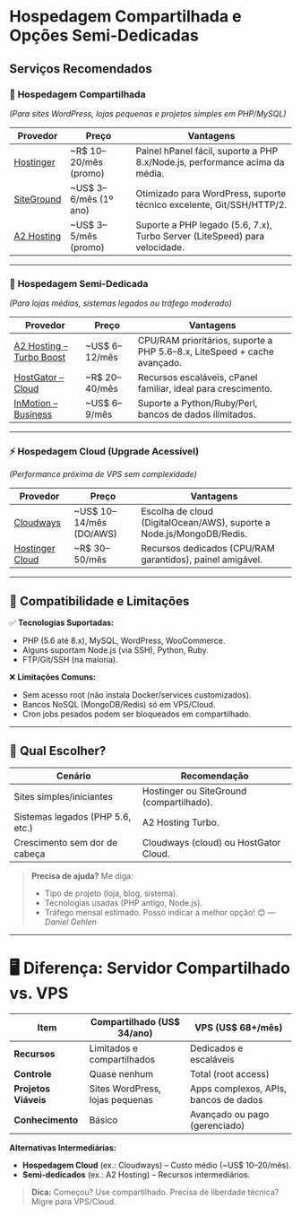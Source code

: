 # Hospedagem Compartilhada e Opções Semi-Dedicadas

## Serviços Recomendados

### 🌟 **Hospedagem Compartilhada**

_(Para sites WordPress, lojas pequenas e projetos simples em PHP/MySQL)_

| **Provedor**       | **Preço**             | **Vantagens**                                                               |
| ------------------ | --------------------- | --------------------------------------------------------------------------- |
| [Hostinger](link)  | ~R$ 10–20/mês (promo) | Painel hPanel fácil, suporte a PHP 8.x/Node.js, performance acima da média. |
| [SiteGround](link) | ~US$ 3–6/mês (1º ano) | Otimizado para WordPress, suporte técnico excelente, Git/SSH/HTTP/2.        |
| [A2 Hosting](link) | ~US$ 3–5/mês (promo)  | Suporte a PHP legado (5.6, 7.x), Turbo Server (LiteSpeed) para velocidade.  |

---

### 🚀 **Hospedagem Semi-Dedicada**

_(Para lojas médias, sistemas legados ou tráfego moderado)_

| **Provedor**                     | **Preço**     | **Vantagens**                                                            |
| -------------------------------- | ------------- | ------------------------------------------------------------------------ |
| [A2 Hosting – Turbo Boost](link) | ~US$ 6–12/mês | CPU/RAM prioritários, suporte a PHP 5.6–8.x, LiteSpeed + cache avançado. |
| [HostGator – Cloud](link)        | ~R$ 20–40/mês | Recursos escaláveis, cPanel familiar, ideal para crescimento.            |
| [InMotion – Business](link)      | ~US$ 6–9/mês  | Suporte a Python/Ruby/Perl, bancos de dados ilimitados.                  |

---

### ⚡ **Hospedagem Cloud (Upgrade Acessível)**

_(Performance próxima de VPS sem complexidade)_

| **Provedor**            | **Preço**               | **Vantagens**                                                         |
| ----------------------- | ----------------------- | --------------------------------------------------------------------- |
| [Cloudways](link)       | ~US$ 10–14/mês (DO/AWS) | Escolha de cloud (DigitalOcean/AWS), suporte a Node.js/MongoDB/Redis. |
| [Hostinger Cloud](link) | ~R$ 30–50/mês           | Recursos dedicados (CPU/RAM garantidos), painel amigável.             |

---

## 🔧 **Compatibilidade e Limitações**

✅ **Tecnologias Suportadas:**

- PHP (5.6 até 8.x), MySQL, WordPress, WooCommerce.
- Alguns suportam Node.js (via SSH), Python, Ruby.
- FTP/Git/SSH (na maioria).

❌ **Limitações Comuns:**

- Sem acesso root (não instala Docker/services customizados).
- Bancos NoSQL (MongoDB/Redis) só em VPS/Cloud.
- Cron jobs pesados podem ser bloqueados em compartilhado.

---

## 📌 **Qual Escolher?**

| **Cenário**                      | **Recomendação**                         |
| -------------------------------- | ---------------------------------------- |
| Sites simples/iniciantes         | Hostinger ou SiteGround (compartilhado). |
| Sistemas legados (PHP 5.6, etc.) | A2 Hosting Turbo.                        |
| Crescimento sem dor de cabeça    | Cloudways (cloud) ou HostGator Cloud.    |

> **Precisa de ajuda?** Me diga:
>
> - Tipo de projeto (loja, blog, sistema).
> - Tecnologias usadas (PHP antigo, Node.js).
> - Tráfego mensal estimado.
>   Posso indicar a melhor opção! 😊
>   _— Daniel Gehlen_

---

# 🖥️ **Diferença: Servidor Compartilhado vs. VPS**

| **Item**             | **Compartilhado (US$ 34/ano)**  | **VPS (US$ 68+/mês)**                 |
| -------------------- | ------------------------------- | ------------------------------------- |
| **Recursos**         | Limitados e compartilhados      | Dedicados e escaláveis                |
| **Controle**         | Quase nenhum                    | Total (root access)                   |
| **Projetos Viáveis** | Sites WordPress, lojas pequenas | Apps complexos, APIs, bancos de dados |
| **Conhecimento**     | Básico                          | Avançado ou pago (gerenciado)         |

**Alternativas Intermediárias:**

- **Hospedagem Cloud** (ex.: Cloudways) – Custo médio (~US$ 10–20/mês).
- **Semi-dedicados** (ex.: A2 Hosting) – Recursos intermediários.

> **Dica:** Começou? Use compartilhado. Precisa de liberdade técnica? Migre para VPS/Cloud.
